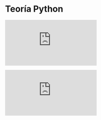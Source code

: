 # Teoría Python


![Teoría tema 1](https://github.com/IvanPerez9/Programming-Paradigms/blob/master/Python/TEORIA/TeoriaT1.MD)

![Teoría tema 2](https://github.com/IvanPerez9/Programming-Paradigms/blob/master/Python/TEORIA/TeoriaT1.MD)